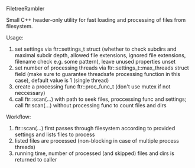 FiletreeRambler

Small C++ header-only utility for fast loading and processing of files from filesystem.

Usage:
1) set settings via ftr::settings_t struct (whether to check subdirs and maximal subdir depth, allowed file extensions, ignored file extensions, filename check e.g. some pattern), leave unused properties unset
2) set number of processing threads via ftr::settings_t::max_threads struct field (make sure to guarantee threadsafe processing function in this case), default value is 1 (single thread)
3) create a processing func ftr::proc_func_t (don't use mutex if not neccessary)
4) call ftr::scan(...) with path to seek files, proccessing func and settings; call ftr:scan(...) without processing func to count files and dirs

Workflow:
1) ftr::scan(...) first passes through filesystem according to provided settings and lists files to process
2) listed files are processed (non-blocking in case of multiple process threads)
3) running time, number of processed (and skipped) files and dirs is returned to caller